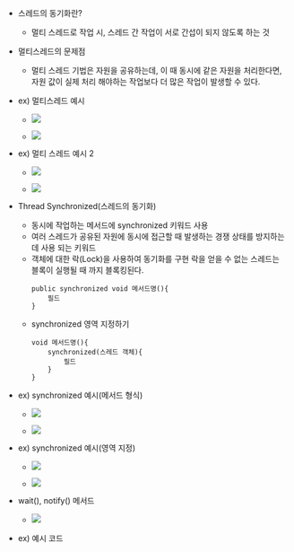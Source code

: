 
- 스레드의 동기화란?
	- 멀티 스레드로 작업 시, 스레드 간 작업이 서로 간섭이 되지 않도록 하는 것

- 멀티스레드의 문제점
	- 멀티 스레드 기법은 자원을 공유하는데, 이 때 동시에 같은 자원을 처리한다면, 자원 값이 실제 처리 해야하는 작업보다 더 많은 작업이 발생할 수 있다. 

- ex) 멀티스레드 예시

	- ![](https://i.imgur.com/rZ5ttS0.png)

	- ![](https://i.imgur.com/U6Hodyi.png)

- ex) 멀티 스레드 예시 2

	- ![](https://i.imgur.com/z3phqOe.png)

	- ![](https://i.imgur.com/lssrtTP.png)

- Thread Synchronized(스레드의 동기화)
	- 동시에 작업하는 메서드에 synchronized 키워드 사용
	- 여러 스레드가 공유된 자원에 동시에 접근할 때 발생하는 경쟁 상태를 방지하는데 사용 되는 키워드
	- 객체에 대한 락(Lock)을 사용하여 동기화를 구현 락을 얻을 수 없는 스레드는 블록이 실행될 때 까지 블록킹된다.
		~~~
		public synchronized void 메서드명(){
			필드
		}
		~~~ 
	- synchronized 영역 지정하기
		~~~
		void 메서드명(){
			synchronized(스레드 객체){
				필드
			}
		}
		~~~ 

- ex) synchronized 예시(메서드 형식)

	- ![](https://i.imgur.com/dmZG6Pw.png)

	- ![](https://i.imgur.com/4hjMQUq.png)

- ex) synchronized 예시(영역 지정)

	- ![](https://i.imgur.com/YTTOpLG.png)

	- ![](https://i.imgur.com/Ka6bP7k.png)

- wait(), notify() 메서드

	- ![](https://i.imgur.com/ARPmVJc.png)

- ex) 예시 코드
	